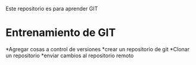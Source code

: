 Este repositorio es para aprender GIT

# Entrenamiento de GIT

*Agregar cosas a control de versiones
*crear un repositorio de git
*Clonar un repositorio
*enviar cambios al repositorio remoto
